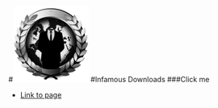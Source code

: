 #![](ic_launcher_small.png)
#Infamous Downloads
###Click me
* [Link to page](http://infamous-downloads.github.io)
